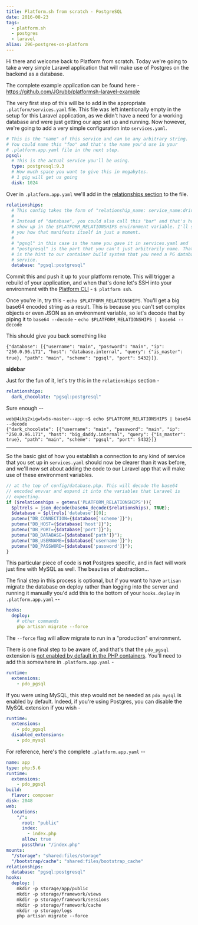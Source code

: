```yaml
---
title: Platform.sh from scratch - PostgreSQL
date: 2016-08-23
tags: 
  - platform.sh
  - postgres
  - laravel
alias: 296-postgres-on-platform
---
```


Hi there and welcome back to Platform from scratch. Today we're going to take a very simple Laravel application that will make use of Postgres on the backend as a database.

The complete example application can be found here - https://github.com/JGrubb/platformsh-laravel-example

The very first step of this will be to add in the appropriate `.platform/services.yaml` file. This file was left intentionally empty in the setup for this Laravel application, as we didn't have a need for a working database and were just getting our app set up and running. Now however, we're going to add a very simple configuration into `services.yaml`.

```yaml
# This is the "name" of this service and can be any arbitrary string.
# You could name this "foo" and that's the name you'd use in your
# .platform.app.yaml file in the next step.
pgsql:
  # This is the actual service you'll be using.
  type: postgresql:9.3
  # How much space you want to give this in megabytes. 
  # 1 gig will get us going
  disk: 1024
```

Over in `.platform.app.yaml` we'll add in the [relationships section](https://docs.platform.sh/user_guide/reference/platform-app-yaml.html#relationships) to the file.

```yaml
relationships:
  # This config takes the form of "relationship_name: service_name:driver"
  #
  # Instead of "database", you could also call this "bar" and that's how it'll
  # show up in the $PLATFORM_RELATIONSHIPS environment variable. I'll show
  # you how that manifests itself in just a moment.
  #
  # "pgsql" in this case is the name you gave it in services.yaml and
  # "postgresql" is the part that you can't just arbitrarily name. That
  # is the hint to our container build system that you need a PG database
  # service.
  database: "pgsql:postgresql"
```

Commit this and push it up to your platform remote. This will trigger a rebuild of your application, and when that's done let's SSH into your environment with the [Platform CLI](https://docs.platform.sh/user_guide/overview/cli/index.html) - `$ platform ssh`.

Once you're in, try this - `echo $PLATFORM_RELATIONSHIPS`. You'll get a big base64 encoded string as a result. This is because you can't set complex objects or even JSON as an environment variable, so let's decode that by piping it to `base64 --decode` - `echo $PLATFORM_RELATIONSHIPS | base64 --decode`

This should give you back something like

`{"database": [{"username": "main", "password": "main", "ip": "250.0.96.171", "host": "database.internal", "query": {"is_master": true}, "path": "main", "scheme": "pgsql", "port": 5432}]}`. 

**sidebar**

Just for the fun of it, let's try this in the `relationships` section -

```yaml
relationships:
  dark_chocolate: "pgsql:postgresql"
```

Sure enough --

```
web@4ikq2xigwlw5s-master--app:~$ echo $PLATFORM_RELATIONSHIPS | base64 --decode
{"dark_chocolate": [{"username": "main", "password": "main", "ip": "250.0.96.171", "host": "big_daddy.internal", "query": {"is_master": true}, "path": "main", "scheme": "pgsql", "port": 5432}]}
```

---

So the basic gist of how you establish a connection to any kind of service that you set up in `services.yaml` should now be clearer than it was before, and we'll now set about adding the code to our Laravel app that will make use of these environment variables.

```php
// at the top of config/database.php. This will decode the base64
// encoded envvar and expand it into the variables that Laravel is
// expecting.
if ($relationships = getenv('PLATFORM_RELATIONSHIPS')){
  $pltrels = json_decode(base64_decode($relationships), TRUE);
  $database = $pltrels['database'][0];
  putenv("DB_CONNECTION={$database['scheme']}");
  putenv("DB_HOST={$database['host']}");
  putenv("DB_PORT={$database['port']}");
  putenv("DB_DATABASE={$database['path']}");
  putenv("DB_USERNAME={$database['username']}");
  putenv("DB_PASSWORD={$database['password']}");
}
```

This particular piece of code is **not** Postgres specific, and in fact will work just fine with MySQL as well. The beauties of abstraction...

The final step in this process is optional, but if you want to have `artisan` migrate the database on deploy rather than logging into the server and running it manually you'd add this to the bottom of your `hooks.deploy` in `.platform.app.yaml` --

```yaml
hooks:
  deploy:
    # other commands
    php artisan migrate --force
```

The `--force` flag will allow migrate to run in a "production" environment.

There is one final step to be aware of, and that's that the `pdo_pgsql` extension is [not enabled by default in the PHP containers](https://docs.platform.sh/user_guide/reference/toolstacks/php/configure-php.html). You'll need to add this somewhere in `.platform.app.yaml` -

```yaml
runtime:
  extensions:
    - pdo_pgsql
```

If you were using MySQL, this step would not be needed as `pdo_mysql` is enabled by default. Indeed, if you're using Postgres, you can disable the MySQL extension if you wish -

```yaml
runtime:
  extensions:
    - pdo_pgsql
  disabled_extensions:
    - pdo_mysql
```

For reference, here's the complete `.platform.app.yaml` --

```yaml
name: app
type: php:5.6
runtime:
  extensions:
    - pdo_pgsql
build:
  flavor: composer
disk: 2048
web:
  locations:
    "/":
      root: "public"
      index:
        - index.php
      allow: true
      passthru: "/index.php"
mounts:
  "/storage": "shared:files/storage"
  "/bootstrap/cache": "shared:files/bootstrap_cache"
relationships:
  database: "pgsql:postgresql"
hooks:
  deploy: |
    mkdir -p storage/app/public
    mkdir -p storage/framework/views
    mkdir -p storage/framework/sessions
    mkdir -p storage/framework/cache
    mkdir -p storage/logs
    php artisan migrate --force
```